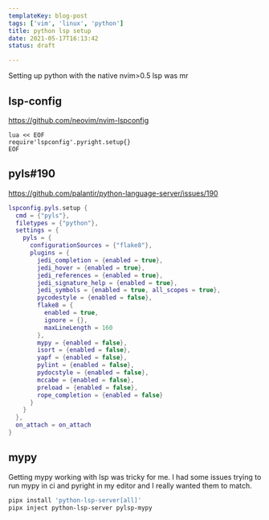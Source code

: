 ```yaml
---
templateKey: blog-post
tags: ['vim', 'linux', 'python']
title: python lsp setup
date: 2021-05-17T16:13:42
status: draft

---
```


Setting up python with the native nvim>0.5 lsp was mr


## lsp-config

https://github.com/neovim/nvim-lspconfig

``` vim
lua << EOF
require'lspconfig'.pyright.setup{}
EOF
```

## pyls#190

https://github.com/palantir/python-language-server/issues/190

``` lua
lspconfig.pyls.setup {
  cmd = {"pyls"},
  filetypes = {"python"},
  settings = {
    pyls = {
      configurationSources = {"flake8"},
      plugins = {
        jedi_completion = {enabled = true},
        jedi_hover = {enabled = true},
        jedi_references = {enabled = true},
        jedi_signature_help = {enabled = true},
        jedi_symbols = {enabled = true, all_scopes = true},
        pycodestyle = {enabled = false},
        flake8 = {
          enabled = true,
          ignore = {},
          maxLineLength = 160
        },
        mypy = {enabled = false},
        isort = {enabled = false},
        yapf = {enabled = false},
        pylint = {enabled = false},
        pydocstyle = {enabled = false},
        mccabe = {enabled = false},
        preload = {enabled = false},
        rope_completion = {enabled = false}
      }
    }
  },
  on_attach = on_attach
}
```


## mypy

Getting mypy working with lsp was tricky for me.  I had some issues trying to
run mypy in ci and pyright in my editor and I really wanted them to match.

``` bash
pipx install 'python-lsp-server[all]'
pipx inject python-lsp-server pylsp-mypy
```


